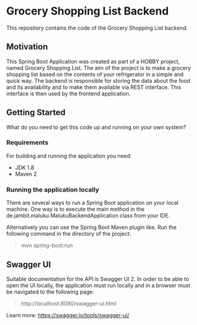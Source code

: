 # Grocery Shopping List Backend

This repository contains the code of the Grocery Shopping List backend.

## Motivation
This Spring Boot Application was created as part of a HOBBY project, named Grocery Shopping List. The aim of the project is to make a grocery shopping list 
based on the contents of your refrigerator in a simple and quick way. The backend is responsible for storing the data about the food and its availability and to 
make them available via REST interface. This interface is then used by the frontend application.

## Getting Started
What do you need to get this code up and running on your own system?

### Requirements
For building and running the application you need:
* JDK 1.8
* Maven 2

### Running the application locally
There are several ways to run a Spring Boot application on your local machine. One way is to execute the main method in the de.jambit.maluku.MalukuBackendApplication class from your IDE.

Alternatively you can use the Spring Boot Maven plugin like. Run the following command in the directory of the project:

> mvn spring-boot:run

## Swagger UI
Suitable documentation for the API is Swagger UI 2. In order to be able to open the UI locally, the application must run locally and in a browser must be navigated to the following page:

> http://localhost:8080/swagger-ui.html

Learn more: https://swagger.io/tools/swagger-ui/
